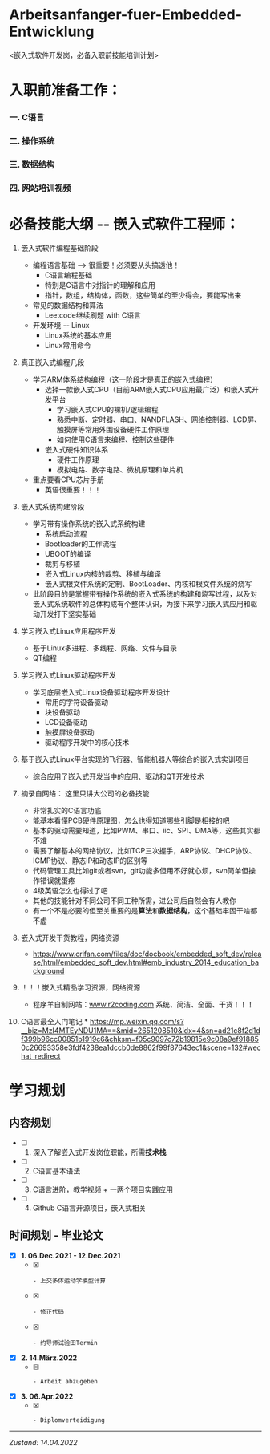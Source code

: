 # Arbeitsanfanger-fuer-Embedded-Entwicklung
<嵌入式软件开发岗，必备入职前技能培训计划>

# 入职前准备工作：
### 一. C语言
### 二. 操作系统
### 三. 数据结构
### 四. 网站培训视频
    
    
    
# 必备技能大纲 -- 嵌入式软件工程师：
  1. 嵌入式软件编程基础阶段
     - 编程语言基础 --> 很重要！必须要从头搞透他！
       + C语言编程基础
       + 特别是C语言中对指针的理解和应用
       + 指针，数组，结构体，函数，这些简单的至少得会，要能写出来
     - 常见的数据结构和算法
       + Leetcode继续刷题 with C语言
     - 开发环境 -- Linux
       + Linux系统的基本应用
       + Linux常用命令
  2. 真正嵌入式编程几段
     - 学习ARM体系结构编程（这一阶段才是真正的嵌入式编程）
       + 选择一款嵌入式CPU（目前ARM嵌入式CPU应用最广泛）和嵌入式开发平台
         * 学习嵌入式CPU的裸机/逻辑编程
         * 熟悉中断、定时器、串口、NANDFLASH、网络控制器、LCD屏、触摸屏等常用外围设备硬件工作原理
         * 如何使用C语言来编程、控制这些硬件
       + 嵌入式硬件知识体系
         - 硬件工作原理
         - 模拟电路、数字电路、微机原理和单片机
     - 重点要看CPU芯片手册
       + 英语很重要！！！ 
  3. 嵌入式系统构建阶段
     - 学习带有操作系统的嵌入式系统构建
       + 系统启动流程
       + Bootloader的工作流程
       + UBOOT的编译
       + 裁剪与移植
       + 嵌入式Linux内核的裁剪、移植与编译
       + 嵌入式根文件系统的定制、BootLoader、内核和根文件系统的烧写
     - 此阶段目的是掌握带有操作系统的嵌入式系统的构建和烧写过程，以及对嵌入式系统软件的总体构成有个整体认识，为接下来学习嵌入式应用和驱动开发打下坚实基础 
  4. 学习嵌入式Linux应用程序开发
     - 基于Linux多进程、多线程、网络、文件与目录
     - QT编程
  5. 学习嵌入式Linux驱动程序开发
     - 学习底层嵌入式Linux设备驱动程序开发设计
       + 常用的字符设备驱动
       + 块设备驱动
       + LCD设备驱动
       + 触摸屏设备驱动
       + 驱动程序开发中的核心技术
  6. 基于嵌入式Linux平台实现的飞行器、智能机器人等综合的嵌入式实训项目
     - 综合应用了嵌入式开发当中的应用、驱动和QT开发技术
  
  
  7. 摘录自网络：
     这里只讲大公司的必备技能
     - 非常扎实的C语言功底
     - 能基本看懂PCB硬件原理图，怎么也得知道哪些引脚是相接的吧
     - 基本的驱动需要知道，比如PWM、串口、iic、SPI、DMA等，这些其实都不难
     - 需要了解基本的网络协议，比如TCP三次握手，ARP协议、DHCP协议、ICMP协议、静态IP和动态IP的区别等
     - 代码管理工具比如git或者svn，git功能多但用不好就心烦，svn简单但操作错误就蛋疼
     - 4级英语怎么也得过了吧
     - 其他的技能针对不同公司不同工种所需，进公司后自然会有人教你
     - 有一个不是必要的但至关重要的是**算法**和**数据结构**，这个基础牢固干啥都不虚
  8. 嵌入式开发干货教程，网络资源
     - https://www.crifan.com/files/doc/docbook/embedded_soft_dev/release/html/embedded_soft_dev.html#emb_industry_2014_education_background
  9. ！！！嵌入式精品学习资源，网络资源
     - 程序羊自制网站：www.r2coding.com 系统、简洁、全面、干货！！！
  10. C语言最全入门笔记
     * https://mp.weixin.qq.com/s?__biz=MzI4MTEyNDU1MA==&mid=2651208510&idx=4&sn=ad21c8f2d1df399b96cc00851b1919c6&chksm=f05c9097c72b19815e9c08a9ef918850c26693358e3fdf4238ea1dccb0de8862f99f87643ec1&scene=132#wechat_redirect

# 学习规划
  ## 内容规划
  - [ ] 1. 深入了解嵌入式开发岗位职能，所需**技术栈**
  - [ ] 2. C语言基本语法
  - [ ] 3. C语言进阶，教学视频 + 一两个项目实践应用
  - [ ] 4. Github C语言开源项目，嵌入式相关

  ## 时间规划 - 毕业论文
  - [x] **1. 06.Dec.2021 - 12.Dec.2021**
    - [x]     - 上交多体运动学模型计算
    - [x]     - 修正代码
    - [x]     - 约导师试验田Termin
  - [x] **2. 14.März.2022** 
    - [x]     - Arbeit abzugeben
  - [x] **3. 06.Apr.2022**
    - [x]     - Diplomverteidigung
       

---
*Zustand: 14.04.2022*
